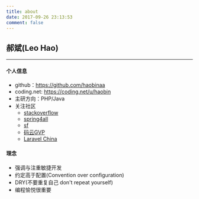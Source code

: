 ```yaml
---
title: about
date: 2017-09-26 23:13:53
comment: false
---
```



## 郝斌(Leo Hao)
---
#### 个人信息
- github：https://github.com/haobinaa
- coding.net: https://coding.net/u/haobin
- 主研方向：PHP/Java
- 关注社区
    - [stackoverflow](https://stackoverflow.com)
    - [spring4all](http://www.spring4all.com/)
    - [sf](https://segmentfault.com)
    - [码云GVP](https://gitee.com/gvp)
    - [Laravel China](https://laravel-china.org/topics)

#### 理念
- 强调与注重敏捷开发
- 约定高于配置(Convention over configuration)
- DRY(不要重复自己 don't repeat yourself)
- 编程愉悦很重要